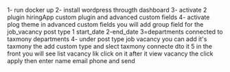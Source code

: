 1- run docker up
2- install wordpress througth dashboard
3- activate 2 plugin hiringApp custom plugin and advanced custom fields 
4- activate plog theme 
in advanced custom fields  you will add group field for the job_vacancy post type
    1 start_date
    2-end_date
    3=departments connected to taxmony departments
4- under post type job vacancy you can add it's taxmony the add custom type and slect taxmony connecte dto it 
5 in the front you will see list vacancy lik click on it after it view vacancy the click apply then enter name email phone and send 
